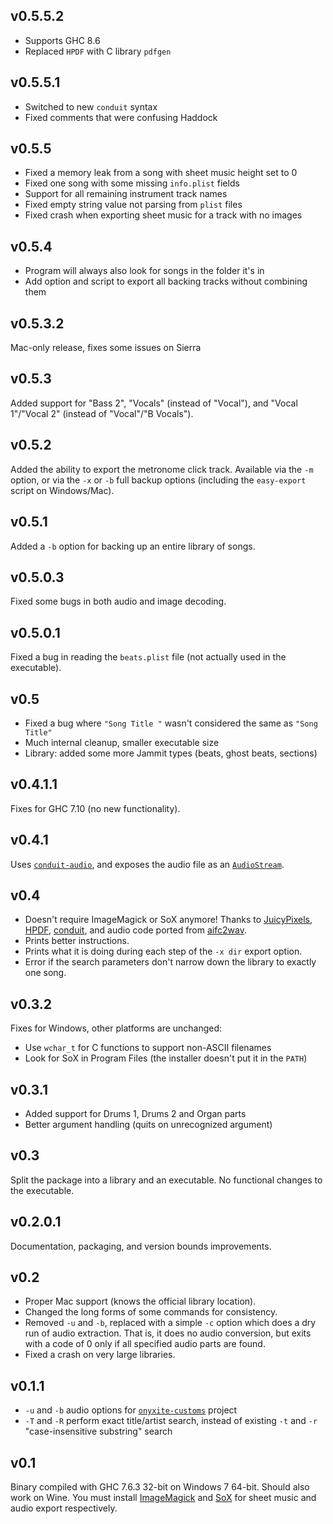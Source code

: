 ## v0.5.5.2

  * Supports GHC 8.6
  * Replaced `HPDF` with C library `pdfgen`

## v0.5.5.1

  * Switched to new `conduit` syntax
  * Fixed comments that were confusing Haddock

## v0.5.5

  * Fixed a memory leak from a song with sheet music height set to 0
  * Fixed one song with some missing `info.plist` fields
  * Support for all remaining instrument track names
  * Fixed empty string value not parsing from `plist` files
  * Fixed crash when exporting sheet music for a track with no images

## v0.5.4

  * Program will always also look for songs in the folder it's in
  * Add option and script to export all backing tracks without combining them

## v0.5.3.2

Mac-only release, fixes some issues on Sierra

## v0.5.3

Added support for "Bass 2", "Vocals" (instead of "Vocal"),
and "Vocal 1"/"Vocal 2" (instead of "Vocal"/"B Vocals").

## v0.5.2

Added the ability to export the metronome click track.
Available via the `-m` option, or via the `-x` or `-b` full backup options
(including the `easy-export` script on Windows/Mac).

## v0.5.1

Added a `-b` option for backing up an entire library of songs.

## v0.5.0.3

Fixed some bugs in both audio and image decoding.

## v0.5.0.1

Fixed a bug in reading the `beats.plist` file
(not actually used in the executable).

## v0.5

  * Fixed a bug where `"Song Title "` wasn't considered the same as `"Song Title"`
  * Much internal cleanup, smaller executable size
  * Library: added some more Jammit types (beats, ghost beats, sections)

## v0.4.1.1

Fixes for GHC 7.10 (no new functionality).

## v0.4.1

Uses [`conduit-audio`](http://hackage.haskell.org/package/conduit-audio),
and exposes the audio file as an
[`AudioStream`](http://hackage.haskell.org/package/conduit-audio-0.1/docs/Data-Conduit-Audio.html#t:AudioSource).

## v0.4

  * Doesn't require ImageMagick or SoX anymore!
    Thanks to [JuicyPixels](https://hackage.haskell.org/package/JuicyPixels),
    [HPDF](https://hackage.haskell.org/package/HPDF),
    [conduit](https://hackage.haskell.org/package/conduit),
    and audio code ported from [aifc2wav](http://sed.free.fr/aifc2wav.html).
  * Prints better instructions.
  * Prints what it is doing during each step of the `-x dir` export option.
  * Error if the search parameters don't narrow down the library
    to exactly one song.

## v0.3.2

Fixes for Windows, other platforms are unchanged:

  * Use `wchar_t` for C functions to support non-ASCII filenames
  * Look for SoX in Program Files (the installer doesn't put it in the `PATH`)

## v0.3.1

  * Added support for Drums 1, Drums 2 and Organ parts
  * Better argument handling (quits on unrecognized argument)

## v0.3

Split the package into a library and an executable.
No functional changes to the executable.

## v0.2.0.1

Documentation, packaging, and version bounds improvements.

## v0.2

  * Proper Mac support (knows the official library location).
  * Changed the long forms of some commands for consistency.
  * Removed `-u` and `-b`, replaced with a simple `-c` option which does a dry
    run of audio extraction. That is, it does no audio conversion, but exits
    with a code of 0 only if all specified audio parts are found.
  * Fixed a crash on very large libraries.

## v0.1.1

  * `-u` and `-b` audio options for
    [`onyxite-customs`](https://github.com/mtolly/onyxite-customs) project
  * `-T` and `-R` perform exact title/artist search,
    instead of existing `-t` and `-r` "case-insensitive substring" search

## v0.1

Binary compiled with GHC 7.6.3 32-bit on Windows 7 64-bit.
Should also work on Wine.
You must install [ImageMagick](http://www.imagemagick.org/script/index.php)
and [SoX](http://sox.sourceforge.net/)
for sheet music and audio export respectively.
